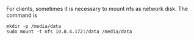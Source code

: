 For clients, sometimes it is necessary to mount nfs as network disk.
The command is
```
mkdir -p /media/data
sudo mount -t nfs 10.8.4.172:/data /media/data
```

